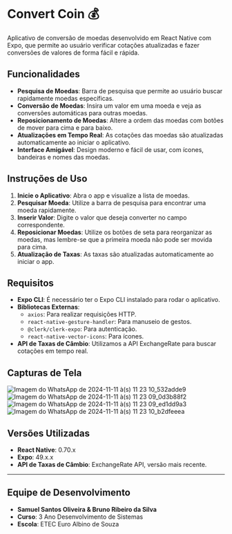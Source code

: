 # Convert Coin 💰

Aplicativo de conversão de moedas desenvolvido em React Native com Expo, que permite ao usuário verificar cotações atualizadas e fazer conversões de valores de forma fácil e rápida.


## Funcionalidades

- **Pesquisa de Moedas**: Barra de pesquisa que permite ao usuário buscar rapidamente moedas específicas.
- **Conversão de Moedas**: Insira um valor em uma moeda e veja as conversões automáticas para outras moedas.
- **Reposicionamento de Moedas**: Altere a ordem das moedas com botões de mover para cima e para baixo.
- **Atualizações em Tempo Real**: As cotações das moedas são atualizadas automaticamente ao iniciar o aplicativo.
- **Interface Amigável**: Design moderno e fácil de usar, com ícones, bandeiras e nomes das moedas.


## Instruções de Uso

1. **Inicie o Aplicativo**: Abra o app e visualize a lista de moedas.
2. **Pesquisar Moeda**: Utilize a barra de pesquisa para encontrar uma moeda rapidamente.
3. **Inserir Valor**: Digite o valor que deseja converter no campo correspondente.
4. **Reposicionar Moedas**: Utilize os botões de seta para reorganizar as moedas, mas lembre-se que a primeira moeda não pode ser movida para cima.
5. **Atualização de Taxas**: As taxas são atualizadas automaticamente ao iniciar o app.


## Requisitos

- **Expo CLI**: É necessário ter o Expo CLI instalado para rodar o aplicativo.
- **Bibliotecas Externas**:
  - `axios`: Para realizar requisições HTTP.
  - `react-native-gesture-handler`: Para manuseio de gestos.
  - `@clerk/clerk-expo`: Para autenticação.
  - `react-native-vector-icons`: Para ícones.
- **API de Taxas de Câmbio**: Utilizamos a API ExchangeRate para buscar cotações em tempo real.


## Capturas de Tela

![Imagem do WhatsApp de 2024-11-11 à(s) 11 23 10_532adde9](https://github.com/user-attachments/assets/64a3f58a-db55-4f44-b384-079039deda55)
![Imagem do WhatsApp de 2024-11-11 à(s) 11 23 09_0d3b88f2](https://github.com/user-attachments/assets/347a59bb-561a-4e45-aafa-5a246ee430eb)
![Imagem do WhatsApp de 2024-11-11 à(s) 11 23 09_ed1dd9a3](https://github.com/user-attachments/assets/cfc4fad3-e8ac-4dd3-aa44-03d24b4f3ffb)
![Imagem do WhatsApp de 2024-11-11 à(s) 11 23 10_b2dfeeea](https://github.com/user-attachments/assets/cc6c533d-373b-4315-83ae-7d34e2f7d96e)



## Versões Utilizadas

- **React Native**: 0.70.x
- **Expo**: 49.x.x
- **API de Taxas de Câmbio**: ExchangeRate API, versão mais recente.

---

## Equipe de Desenvolvimento

- **Samuel Santos Oliveira & Bruno Ribeiro da Silva**
- **Curso**: 3 Ano Desenvolvimento de Sistemas
- **Escola**: ETEC Euro Albino de Souza
